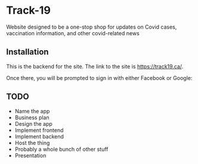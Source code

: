 # Track-19
Website designed to be a one-stop shop for updates on Covid cases, vaccination information, and other covid-related news

## Installation
This is the backend for the site. The link to the site is https://track19.ca/.

Once there, you will be prompted to sign in with either Facebook or Google: 

## TODO

- Name the app
- Business plan
- Design the app
- Implement frontend
- Implement backend
- Host the thing
- Probably a whole bunch of other stuff
- Presentation
